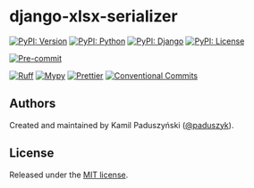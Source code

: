 # django-xlsx-serializer

[![PyPI: Version](https://img.shields.io/pypi/v/django-xlsx-serializer?style=flat-square&logo=pypi&label=PyPI)][pypi]
[![PyPI: Python](https://img.shields.io/pypi/pyversions/django-xlsx-serializer?style=flat-square&logo=python)][pypi]
[![PyPI: Django](https://img.shields.io/pypi/djversions/django-xlsx-serializer?style=flat-square&color=0C4B33&logo=django&label=django)][pypi]
[![PyPI: License](https://img.shields.io/pypi/l/django-xlsx-serializer?style=flat-square)][pypi]

[![Pre-commit](https://img.shields.io/github/actions/workflow/status/paduszyk/django-xlsx-serializer/pre-commit-run.yml?style=flat-square&label=pre-commit&logo=pre-commit)][pre-commit]

[![Ruff](https://img.shields.io/endpoint?style=flat-square&url=https://raw.githubusercontent.com/astral-sh/ruff/main/assets/badge/v2.json)][ruff]
[![Mypy](https://img.shields.io/badge/type--checked-mypy-blue?style=flat-square&logo=python)][mypy]
[![Prettier](https://img.shields.io/badge/code%20style-prettier-1E2B33?style=flat-square&logo=Prettier)][prettier]
[![Conventional Commits](https://img.shields.io/badge/Conventional%20Commits-1.0.0-fa6673.svg?style=flat-square&logo=conventional-commits)][conventional-commits]

## Authors

Created and maintained by Kamil Paduszyński ([@paduszyk][paduszyk]).

## License

Released under the [MIT license][license].

[conventional-commits]: https://www.conventionalcommits.org/en/v1.0.0/
[license]: https://github.com/paduszyk/django-xlsx-serializer/blob/main/LICENSE
[mypy]: https://mypy.readthedocs.io
[paduszyk]: https://github.com/paduszyk
[pre-commit]: https://github.com/paduszyk/django-xlsx-serializer/actions/workflows/pre-commit-run.yml
[prettier]: https://prettier.io
[pypi]: https://pypi.org/project/django-xlsx-serializer/
[ruff]: https://docs.astral.sh/ruff/
